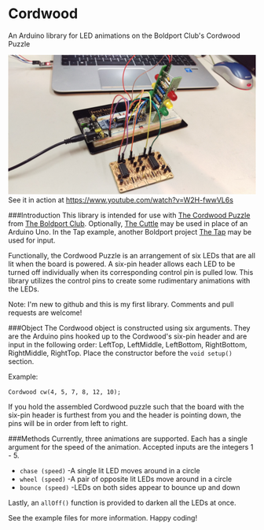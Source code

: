 # Cordwood
An Arduino library for LED animations on the Boldport Club's Cordwood Puzzle

![Cordwood with Tap and The Cuttle](https://raw.githubusercontent.com/aaronjasso/Cordwood/master/extras/IMAG0219.jpg)
See it in action at https://www.youtube.com/watch?v=W2H-fwwVL6s

###Introduction
This library is intended for use with [The Cordwood Puzzle](http://www.boldport.com/products/cordwood-puzzle-second-edition/) from [The Boldport Club](http://www.boldport.club/). Optionally, [The Cuttle](https://twitter.com/Atmel/status/766334685073006592?s=09) may be used in place of an Arduino Uno. In the Tap example, another Boldport project [The Tap](http://www.boldport.com/products/the-tap/) may be used for input.

Functionally, the Cordwood Puzzle is an arrangement of six LEDs that are all lit when the board is powered. A six-pin header allows each LED to be turned off individually when its corresponding control pin is pulled low. This library utilizes the control pins to create some rudimentary animations with the LEDs.

Note: I'm new to github and this is my first library. Comments and pull requests are welcome!

###Object
The Cordwood object is constructed using six arguments. They are the Arduino pins hooked up to the Cordwood's six-pin header and are input in the following order: LeftTop, LeftMiddle, LeftBottom, RightBottom, RightMiddle, RightTop. Place the constructor before the `void setup()` section.

Example:
```
Cordwood cw(4, 5, 7, 8, 12, 10);
```

If you hold the assembled Cordwood puzzle such that the board with the six-pin header is furthest from you and the header is pointing down, the pins will be in order from left to right.

###Methods
Currently, three animations are supported. Each has a single argument for the speed of the animation. Accepted inputs are the integers 1 - 5.
* `chase (speed)`
  -A single lit LED moves around in a circle
* `wheel (speed)`
  -A pair of opposite lit LEDs move around in a circle
* `bounce (speed)`
  -LEDs on both sides appear to bounce up and down

Lastly, an `allOff()` function is provided to darken all the LEDs at once.

See the example files for more information. Happy coding!


